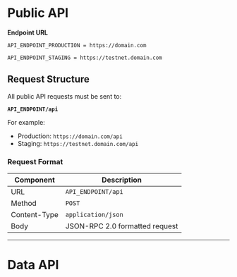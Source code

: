 # Public API

**Endpoint URL**

`API_ENDPOINT_PRODUCTION = https://domain.com`

`API_ENDPOINT_STAGING = https://testnet.domain.com`

## Request Structure

All public API requests must be sent to:

**`API_ENDPOINT/api`**

For example:

- Production: `https://domain.com/api`
- Staging: `https://testnet.domain.com/api`

### Request Format

| Component    | Description                    |
| ------------ | ------------------------------ |
| URL          | `API_ENDPOINT/api`             |
| Method       | `POST`                         |
| Content-Type | `application/json`             |
| Body         | JSON-RPC 2.0 formatted request |

---

# Data API
